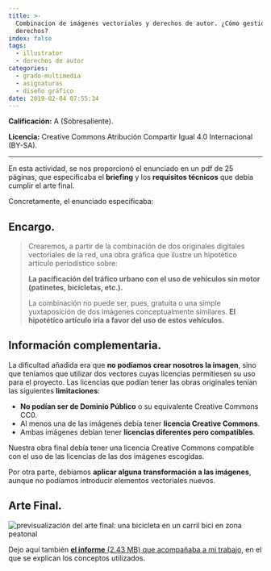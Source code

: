 ```yaml
---
title: >-
  Combinacion de imágenes vectoriales y derechos de autor. ¿Cómo gestionar los
  derechos?
index: false
tags:
  - illustrator
  - derechos de autor
categories:
  - grado-multimedia
  - asignaturas
  - diseño gráfico
date: 2019-02-04 07:55:34
---
```


**Calificación:** A (Sobresaliente).

**Licencia:** Creative Commons Atribución Compartir Igual 4.0 Internacional (BY-SA).

----

En esta actividad, se nos proporcionó el enunciado en un pdf de 25 páginas, que especificaba el **briefing** y los **requisitos técnicos** que debía cumplir el arte final.

Concretamente, el enunciado especificaba:

## Encargo.

>Crearemos, a partir de la combinación de dos originales digitales vectoriales de la red, una obra gráfica que ilustre un hipotético artículo periodístico sobre:
>
>**La pacificación del tráfico urbano con el uso de vehículos sin motor (patinetes, bicicletas, etc.).**
>
>La combinación no puede ser, pues, gratuita o una simple yuxtaposición de dos imágenes conceptualmente similares. **El hipotético artículo iría a favor del uso de estos vehículos.**

## Información complementaria.

La dificultad añadida era que **no podíamos crear nosotros la imagen**, sino que teníamos que utilizar dos vectores cuyas licencias permitiesen su uso para el proyecto. Las licencias que podían tener las obras originales tenían las siguientes **limitaciones**:

* **No podían ser de Dominio Público** o su equivalente Creative Commons CC0.
* Al menos una de las imágenes debía tener **licencia Creative Commons**.
* Ambas imágenes debían tener **licencias diferentes pero compatibles**.

Nuestra obra final debía tener una licencia Creative Commons compatible con el uso de las licencias de las dos imágenes escogidas.

Por otra parte, debíamos **aplicar alguna transformación a las imágenes**, aunque no podíamos introducir elementos vectoriales nuevos.

## Arte Final.

![previsualización del arte final: una bicicleta en un carril bici en zona peatonal](/blogArtesano/images/asignaturas/diseno-grafico/pec1/bicicleta-pacificadora.png "Bicicleta Pacificadora")

Dejo aquí también [**el informe** (2.43 MB) que acompañaba a mi trabajo](/blogArtesano/documents/asignaturas/diseno-grafico/pec1/informe-pec1.pdf), en el que se explican los conceptos utilizados.